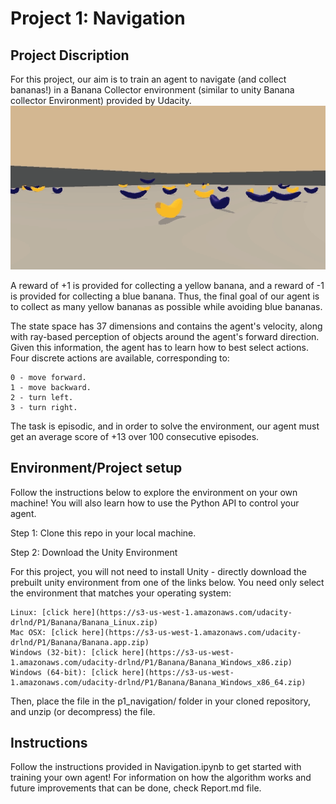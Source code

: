 
# Project 1: Navigation

## Project Discription

For this project, our aim is to train an agent to navigate (and collect bananas!) in a Banana Collector environment (similar to unity Banana collector Environment) provided by Udacity.
![alt text](https://github.com/wildoctopus/DRLND/blob/master/P1_Navigation/banana_collector_env.gif)

A reward of +1 is provided for collecting a yellow banana, and a reward of -1 is provided for collecting a blue banana. Thus, the final goal of our agent is to collect as many yellow bananas as possible while avoiding blue bananas.

The state space has 37 dimensions and contains the agent's velocity, along with ray-based perception of objects around the agent's forward direction. Given this information, the agent has to learn how to best select actions. Four discrete actions are available, corresponding to:

    0 - move forward.
    1 - move backward.
    2 - turn left.
    3 - turn right.

The task is episodic, and in order to solve the environment, our agent must get an average score of +13 over 100 consecutive episodes.

## Environment/Project setup

Follow the instructions below to explore the environment on your own machine! You will also learn how to use the Python API to control your agent.

Step 1: Clone this repo in your local machine.

Step 2: Download the Unity Environment

For this project, you will not need to install Unity - directly download the prebuilt unity environment from one of the links below. You need only select the environment that matches your operating system:

    Linux: [click here](https://s3-us-west-1.amazonaws.com/udacity-drlnd/P1/Banana/Banana_Linux.zip)
    Mac OSX: [click here](https://s3-us-west-1.amazonaws.com/udacity-drlnd/P1/Banana/Banana.app.zip)
    Windows (32-bit): [click here](https://s3-us-west-1.amazonaws.com/udacity-drlnd/P1/Banana/Banana_Windows_x86.zip)
    Windows (64-bit): [click here](https://s3-us-west-1.amazonaws.com/udacity-drlnd/P1/Banana/Banana_Windows_x86_64.zip)

Then, place the file in the p1_navigation/ folder in your cloned repository, and unzip (or decompress) the file.


## Instructions

Follow the instructions provided in Navigation.ipynb to get started with training your own agent!
For information on how the algorithm works and future improvements that can be done,  check Report.md file. 
